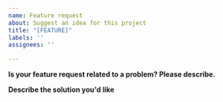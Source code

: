 ```yaml
---
name: Feature request
about: Suggest an idea for this project
title: "[FEATURE]"
labels: ''
assignees: ''

---
```


**Is your feature request related to a problem? Please describe.**

**Describe the solution you'd like**
